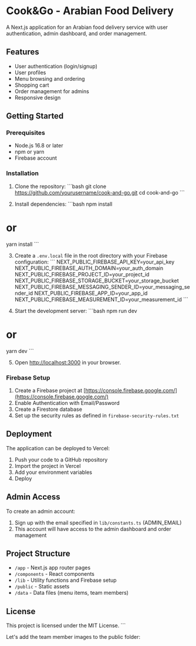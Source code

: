 # Cook&Go - Arabian Food Delivery

A Next.js application for an Arabian food delivery service with user authentication, admin dashboard, and order management.

## Features

- User authentication (login/signup)
- User profiles
- Menu browsing and ordering
- Shopping cart
- Order management for admins
- Responsive design

## Getting Started

### Prerequisites

- Node.js 16.8 or later
- npm or yarn
- Firebase account

### Installation

1. Clone the repository:
\`\`\`bash
git clone https://github.com/yourusername/cook-and-go.git
cd cook-and-go
\`\`\`

2. Install dependencies:
\`\`\`bash
npm install
# or
yarn install
\`\`\`

3. Create a `.env.local` file in the root directory with your Firebase configuration:
\`\`\`
NEXT_PUBLIC_FIREBASE_API_KEY=your_api_key
NEXT_PUBLIC_FIREBASE_AUTH_DOMAIN=your_auth_domain
NEXT_PUBLIC_FIREBASE_PROJECT_ID=your_project_id
NEXT_PUBLIC_FIREBASE_STORAGE_BUCKET=your_storage_bucket
NEXT_PUBLIC_FIREBASE_MESSAGING_SENDER_ID=your_messaging_sender_id
NEXT_PUBLIC_FIREBASE_APP_ID=your_app_id
NEXT_PUBLIC_FIREBASE_MEASUREMENT_ID=your_measurement_id
\`\`\`

4. Start the development server:
\`\`\`bash
npm run dev
# or
yarn dev
\`\`\`

5. Open [http://localhost:3000](http://localhost:3000) in your browser.

### Firebase Setup

1. Create a Firebase project at [https://console.firebase.google.com/](https://console.firebase.google.com/)
2. Enable Authentication with Email/Password
3. Create a Firestore database
4. Set up the security rules as defined in `firebase-security-rules.txt`

## Deployment

The application can be deployed to Vercel:

1. Push your code to a GitHub repository
2. Import the project in Vercel
3. Add your environment variables
4. Deploy

## Admin Access

To create an admin account:
1. Sign up with the email specified in `lib/constants.ts` (ADMIN_EMAIL)
2. This account will have access to the admin dashboard and order management

## Project Structure

- `/app` - Next.js app router pages
- `/components` - React components
- `/lib` - Utility functions and Firebase setup
- `/public` - Static assets
- `/data` - Data files (menu items, team members)

## License

This project is licensed under the MIT License.
\`\`\`

Let's add the team member images to the public folder:
